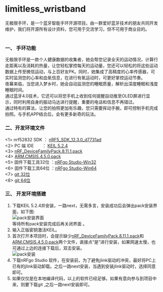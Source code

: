 # limitless_wristband
无极限手环，是一个蓝牙智能手环开源项目。由一群爱好蓝牙技术的朋友共同开发维护，我们将开源所有设计资料，您可用于交流学习，但不可用于商业目的。<br><br>

### 一、 手环功能
无极限手环是一款个人健康数据的收集者，她会帮您记录全天的运动情况，计算行走距离以及消耗的热量，让您轻松掌控每天的运动量，您还可以轻松的将这些运动数据上传至微信运动，与上百好友PK。同时，她集成了高精度的心率传感器，可实时监测您的心率和血氧信息，在进行有氧运动时，可更好掌控运动节奏。<br>夜幕来临，当您进入梦乡时，她会自动监测您的睡眠质量，解析出深度睡眠和浅度睡眠时间。<br>通过蓝牙4.0技术，它还可以将您手机上收到任何提醒自动推至OLED屏进行显示，同时利用自身的振动马达进行提醒，重要的电话和信息不再错过。<br>通过特有的算法，让您的拍照更加有乐趣，您只需要挥动手腕，即可控制手机完成拍照。与手机APP结合后，会有更多新奇的玩法。<br>
### 二、开发环境文件
<1> nrf52832 SDK     ： [nRF5_SDK_12.3.0_d7731ad](http://developer.nordicsemi.com/nRF5_SDK/nRF5_SDK_v12.x.x/nRF5_SDK_12.3.0_d7731ad.zip)<br>
<2> PC 端 IDE        ： [KEIL 5.2.4](https://pan.baidu.com/s/1dFnHzGl?errno=0&errmsg=Auth%20Login%20Sucess&&bduss=&ssnerror=0&traceid=)<br>
<3> [nRF_DeviceFamilyPack.8.11.1.pack](http://developer.nordicsemi.com/nRF5_SDK/pieces/nRF_DeviceFamilyPack/NordicSemiconductor.nRF_DeviceFamilyPack.8.11.1.pack)<br>
<4> [ARM.CMSIS.4.5.0.pack](https://pan.baidu.com/s/1BWcbPdipPgTnwZpKOq-AtQ)<br>
<5> 固件下载工具32位 ：[nRFgo Studio-Win32](http://www.nordicsemi.com/eng/nordic/download_resource/22286/65/59520294/30244)<br>
<6> 固件下载工具64位 ：[nRFgo Studio-Win64](http://www.nordicsemi.com/eng/nordic/download_resource/14964/69/47337491/2447)<br>
<7> [git 32位 ](https://github.com/git-for-windows/git/releases/download/v2.16.2.windows.1/Git-2.16.2-32-bit.exe)<br>
<8> [git 64位 ](https://github.com/git-for-windows/git/releases/download/v2.16.2.windows.1/Git-2.16.2-64-bit.exe)<br>
### 三、 开发环境搭建
1. 下载KEIL 5.2.4并安装，一路next，无需多言，安装成功后会弹出pack安装界面，如下图:<br>![pack安装界面](http://s6.sinaimg.cn/middle/002jmXUpzy7jUUiQTJjd5&690)<br>等待所有pack安装完成后再关闭界面 。
2. 输入正版密钥激活KEIL。
3. 首次打开本项目时，会提示缺少[nRF_DeviceFamilyPack.8.11.1.pack]()和[ARM.CMSIS.4.5.0.pack]()两个文件，直接点“是”进行安装，如果网速太慢，也可通过上边的连接下载后，双击安装。<br>![pack安装](http://s2.sinaimg.cn/middle/002jmXUpzy7jUUiQBSFd1&690)
4. 下载nRFgo Studio 软件，在安装前，为了避免jlink驱动的冲突，最好将PC上已有的jlink驱动卸载。之后一路next安装，当遇到安装jlink驱动时，选择同意即可。
5. 如果仅仅是在本地编译代码，以上的软件已经足够。如果有意向参与到项目中来，则要下载git ,之后一路next安装即可。